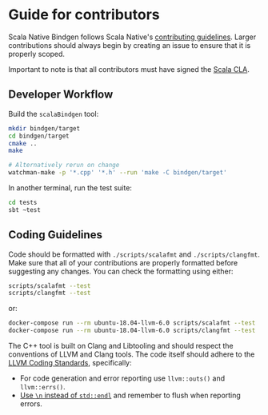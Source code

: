 # Guide for contributors

Scala Native Bindgen follows Scala Native's [contributing guidelines].
Larger contributions should always begin by creating an issue to
ensure that it is properly scoped.

Important to note is that all contributors must have signed the [Scala CLA].

 [contributing guidelines]: http://www.scala-native.org/en/latest/contrib/contributing.html
 [Scala CLA]: https://www.lightbend.com/contribute/cla/scala

## Developer Workflow

Build the `scalaBindgen` tool:

```sh
mkdir bindgen/target
cd bindgen/target
cmake ..
make

# Alternatively rerun on change
watchman-make -p '*.cpp' '*.h' --run 'make -C bindgen/target'
```

In another terminal, run the test suite:

```sh
cd tests
sbt ~test
```

## Coding Guidelines

Code should be formatted with `./scripts/scalafmt` and `./scripts/clangfmt`.
Make sure that all of your contributions are properly formatted before
suggesting any changes. You can check the formatting using either:

```sh
scripts/scalafmt --test
scripts/clangfmt --test
```

or:

```sh
docker-compose run --rm ubuntu-18.04-llvm-6.0 scripts/scalafmt --test
docker-compose run --rm ubuntu-18.04-llvm-6.0 scripts/clangfmt --test
```

The C++ tool is built on Clang and Libtooling and should respect the conventions of
LLVM and Clang tools. The code itself should adhere to the [LLVM Coding Standards],
specifically:

 - For code generation and error reporting use `llvm::outs()` and `llvm::errs()`.
 - [Use `\n` instead of `std::endl`](https://llvm.org/docs/CodingStandards.html#avoid-std-endl)
   and remember to flush when reporting errors.

 [LLVM Coding Standards]: https://llvm.org/docs/CodingStandards.html

